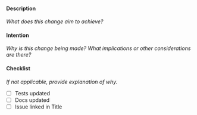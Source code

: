 #### Description
*What does this change aim to achieve?*



#### Intention
*Why is this change being made? What implications or other considerations are there?*



#### Checklist
*If not applicable, provide explanation of why.*
- [ ] Tests updated
- [ ] Docs updated
- [ ] Issue linked in Title
